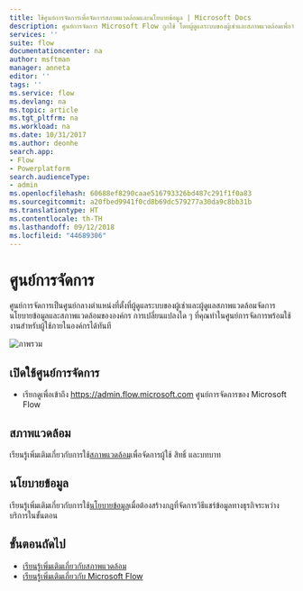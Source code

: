 ```yaml
---
title: ใช้ศูนย์การจัดการเพื่อจัดการสภาพแวดล้อมและนโยบายข้อมูล | Microsoft Docs
description: ศูนย์การจัดการ Microsoft Flow ถูกใช้ โดยผู้ดูแลระบบของผู้เช่าและสภาพแวดล้อมเพื่อจัดการนโยบายข้อมูลและสภาพแวดล้อมสำหรับการปรับใช้ Microsoft Flow
services: ''
suite: flow
documentationcenter: na
author: msftman
manager: anneta
editor: ''
tags: ''
ms.service: flow
ms.devlang: na
ms.topic: article
ms.tgt_pltfrm: na
ms.workload: na
ms.date: 10/31/2017
ms.author: deonhe
search.app:
- Flow
- Powerplatform
search.audienceType:
- admin
ms.openlocfilehash: 60688ef8290caae516793326bd487c291f1f0a83
ms.sourcegitcommit: a20fbed9941f0cd8b69dc579277a30da9c8bb31b
ms.translationtype: HT
ms.contentlocale: th-TH
ms.lasthandoff: 09/12/2018
ms.locfileid: "44689306"
---
```

# <a name="the-admin-center"></a>ศูนย์การจัดการ

ศูนย์การจัดการเป็นศูนย์กลางตำแหน่งที่ตั้งที่ผู้ดูแลระบบของผู้เช่าและผู้ดูแลสภาพแวดล้อมจัดการนโยบายข้อมูลและสภาพแวดล้อมขององค์กร การเปลี่ยนแปลงใด ๆ ที่คุณทำในศูนย์การจัดการพร้อมใช้งานสำหรับผู้ใช้ภายในองค์กรได้ทันที

![ภาพรวม](./media/admin-center-introduction/overview.png)

## <a name="access-the-admin-center"></a>เปิดใช้ศูนย์การจัดการ

* เรียกดูเพื่อเข้าถึง https://admin.flow.microsoft.com ศูนย์การจัดการของ Microsoft Flow

## <a name="environments"></a>สภาพแวดล้อม

เรียนรู้เพิ่มเติมเกี่ยวกับการใช้[สภาพแวดล้อม](environments-overview-admin.md)เพื่อจัดการผู้ใช้ สิทธิ์ และบทบาท

## <a name="data-policies"></a>นโยบายข้อมูล

เรียนรู้เพิ่มเติมเกี่ยวกับการใช้[นโยบายข้อมูล](prevent-data-loss.md)เมื่อต้องสร้างกฎที่จัดการวิธีแชร์ข้อมูลทางธุรกิจระหว่างบริการในขั้นตอน

## <a name="next-steps"></a>ขั้นตอนถัดไป

* [เรียนรู้เพิ่มเติมเกี่ยวกับสภาพแวดล้อม](environments-overview-admin.md)
* [เรียนรู้เพิ่มเติมเกี่ยวกับ Microsoft Flow](getting-started.md)
